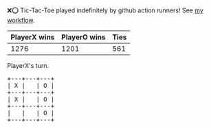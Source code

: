 :x::o: Tic-Tac-Toe played indefinitely by github action runners! See [my workflow](.github/workflows/play.yaml).

|PlayerX wins|PlayerO wins|Ties|
|-|-|-|
|1276|1201|561|

PlayerX's turn.

<pre>
+---+---+---+
| X |   | O |
+---+---+---+
| X |   | O |
+---+---+---+
|   |   | O |
+---+---+---+
</pre>